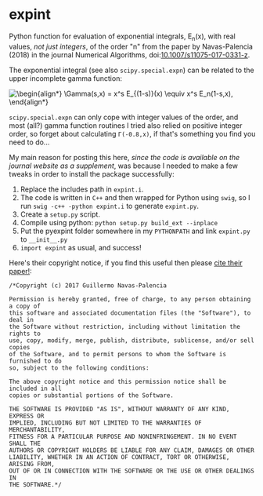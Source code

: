 # expint

Python function for evaluation of exponential integrals, E<sub>n</sub>(x), with real values, _not just integers_, of the order "n" from the paper by Navas-Palencia (2018) in the journal Numerical Algorithms, doi:[10.1007/s11075-017-0331-z](http://doi.org/10.1007/s11075-017-0331-z). 

The exponential integral (see also `scipy.special.expn`) can be related to the upper incomplete gamma function:

![\begin{align*}
\Gamma(s,x) = x^s E_{(1-s)}(x) \equiv x^s E_n(1-s,x),
\end{align*}
](https://render.githubusercontent.com/render/math?math=%5CLarge+%5Cdisplaystyle+%5Cbegin%7Balign%2A%7D%0A%5CGamma%28s%2Cx%29+%3D+x%5Es+E_%7B%281-s%29%7D%28x%29+%5Cequiv+x%5Es+E_n%281-s%2Cx%29%2C%0A%5Cend%7Balign%2A%7D%0A)

`scipy.special.expn` can only cope with integer values of the order, and most (all?) gamma function routines I tried also relied on positive integer order, so forget about calculating `Γ(-0.8,x)`, if that's something you find you need to do...

My main reason for posting this here, _since the code is available on the journal website as a supplement_, was because I needed to make a few tweaks in order to install the package successfully:
1. Replace the includes path in `expint.i`.
1. The code is written in `C++` and then wrapped for Python using `swig`, so I run `swig -c++ -python expint.i` to generate `expint.py`.
1. Create a `setup.py` script.
1. Compile using python: `python setup.py build_ext --inplace`
1. Put the pyexpint folder somewhere in my `PYTHONPATH` and link `expint.py` to `__init__.py`
1. `import expint` as usual, and success! 

Here's their copyright notice, if you find this useful then please [cite their paper!](http://doi.org/10.1007/s11075-017-0331-z):
```
/*Copyright (c) 2017 Guillermo Navas-Palencia

Permission is hereby granted, free of charge, to any person obtaining a copy of 
this software and associated documentation files (the "Software"), to deal in 
the Software without restriction, including without limitation the rights to 
use, copy, modify, merge, publish, distribute, sublicense, and/or sell copies 
of the Software, and to permit persons to whom the Software is furnished to do 
so, subject to the following conditions:

The above copyright notice and this permission notice shall be included in all 
copies or substantial portions of the Software.

THE SOFTWARE IS PROVIDED "AS IS", WITHOUT WARRANTY OF ANY KIND, EXPRESS OR 
IMPLIED, INCLUDING BUT NOT LIMITED TO THE WARRANTIES OF MERCHANTABILITY, 
FITNESS FOR A PARTICULAR PURPOSE AND NONINFRINGEMENT. IN NO EVENT SHALL THE 
AUTHORS OR COPYRIGHT HOLDERS BE LIABLE FOR ANY CLAIM, DAMAGES OR OTHER 
LIABILITY, WHETHER IN AN ACTION OF CONTRACT, TORT OR OTHERWISE, ARISING FROM, 
OUT OF OR IN CONNECTION WITH THE SOFTWARE OR THE USE OR OTHER DEALINGS IN 
THE SOFTWARE.*/
```

